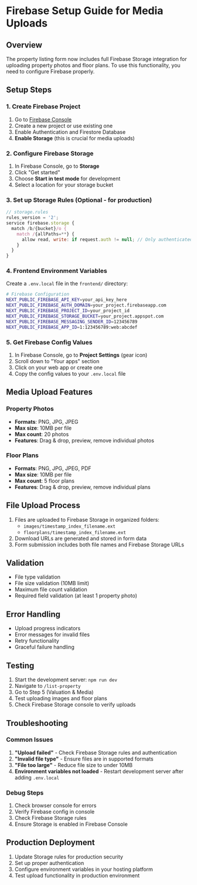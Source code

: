 # Firebase Setup Guide for Media Uploads

## Overview
The property listing form now includes full Firebase Storage integration for uploading property photos and floor plans. To use this functionality, you need to configure Firebase properly.

## Setup Steps

### 1. Create Firebase Project
1. Go to [Firebase Console](https://console.firebase.google.com/)
2. Create a new project or use existing one
3. Enable Authentication and Firestore Database
4. **Enable Storage** (this is crucial for media uploads)

### 2. Configure Firebase Storage
1. In Firebase Console, go to **Storage**
2. Click "Get started"
3. Choose **Start in test mode** for development
4. Select a location for your storage bucket

### 3. Set up Storage Rules (Optional - for production)
```javascript
// storage.rules
rules_version = '2';
service firebase.storage {
  match /b/{bucket}/o {
    match /{allPaths=**} {
      allow read, write: if request.auth != null; // Only authenticated users
    }
  }
}
```

### 4. Frontend Environment Variables
Create a `.env.local` file in the `frontend/` directory:

```bash
# Firebase Configuration
NEXT_PUBLIC_FIREBASE_API_KEY=your_api_key_here
NEXT_PUBLIC_FIREBASE_AUTH_DOMAIN=your_project.firebaseapp.com
NEXT_PUBLIC_FIREBASE_PROJECT_ID=your_project_id
NEXT_PUBLIC_FIREBASE_STORAGE_BUCKET=your_project.appspot.com
NEXT_PUBLIC_FIREBASE_MESSAGING_SENDER_ID=123456789
NEXT_PUBLIC_FIREBASE_APP_ID=1:123456789:web:abcdef
```

### 5. Get Firebase Config Values
1. In Firebase Console, go to **Project Settings** (gear icon)
2. Scroll down to "Your apps" section
3. Click on your web app or create one
4. Copy the config values to your `.env.local` file

## Media Upload Features

### Property Photos
- **Formats**: PNG, JPG, JPEG
- **Max size**: 10MB per file
- **Max count**: 20 photos
- **Features**: Drag & drop, preview, remove individual photos

### Floor Plans
- **Formats**: PNG, JPG, JPEG, PDF
- **Max size**: 10MB per file
- **Max count**: 5 floor plans
- **Features**: Drag & drop, preview, remove individual plans

## File Upload Process
1. Files are uploaded to Firebase Storage in organized folders:
   - `images/timestamp_index_filename.ext`
   - `floorplans/timestamp_index_filename.ext`
2. Download URLs are generated and stored in form data
3. Form submission includes both file names and Firebase Storage URLs

## Validation
- File type validation
- File size validation (10MB limit)
- Maximum file count validation
- Required field validation (at least 1 property photo)

## Error Handling
- Upload progress indicators
- Error messages for invalid files
- Retry functionality
- Graceful failure handling

## Testing
1. Start the development server: `npm run dev`
2. Navigate to `/list-property`
3. Go to Step 5 (Valuation & Media)
4. Test uploading images and floor plans
5. Check Firebase Storage console to verify uploads

## Troubleshooting

### Common Issues
1. **"Upload failed"** - Check Firebase Storage rules and authentication
2. **"Invalid file type"** - Ensure files are in supported formats
3. **"File too large"** - Reduce file size to under 10MB
4. **Environment variables not loaded** - Restart development server after adding `.env.local`

### Debug Steps
1. Check browser console for errors
2. Verify Firebase config in console
3. Check Firebase Storage rules
4. Ensure Storage is enabled in Firebase Console

## Production Deployment
1. Update Storage rules for production security
2. Set up proper authentication
3. Configure environment variables in your hosting platform
4. Test upload functionality in production environment 